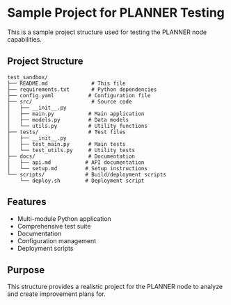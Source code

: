 # Sample Project for PLANNER Testing

This is a sample project structure used for testing the PLANNER node capabilities.

## Project Structure

```
test_sandbox/
├── README.md              # This file
├── requirements.txt       # Python dependencies
├── config.yaml           # Configuration file
├── src/                   # Source code
│   ├── __init__.py
│   ├── main.py           # Main application
│   ├── models.py         # Data models
│   └── utils.py          # Utility functions
├── tests/                # Test files
│   ├── __init__.py
│   ├── test_main.py      # Main tests
│   └── test_utils.py     # Utility tests
├── docs/                 # Documentation
│   ├── api.md           # API documentation
│   └── setup.md         # Setup instructions
└── scripts/             # Build/deployment scripts
    └── deploy.sh        # Deployment script
```

## Features

- Multi-module Python application
- Comprehensive test suite
- Documentation
- Configuration management
- Deployment scripts

## Purpose

This structure provides a realistic project for the PLANNER node to analyze and create improvement plans for.
